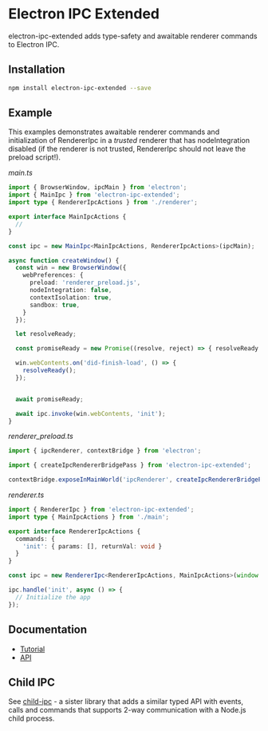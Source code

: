 # Electron IPC Extended 
  
electron-ipc-extended adds type-safety and awaitable renderer commands to Electron IPC.

## Installation

```bash
npm install electron-ipc-extended --save
```

## Example

This examples demonstrates awaitable renderer commands and initialization of RendererIpc in a *trusted* renderer that has nodeIntegration disabled (if the renderer is not trusted, RendererIpc should not leave the preload script!).

*main.ts*
```ts
import { BrowserWindow, ipcMain } from 'electron';
import { MainIpc } from 'electron-ipc-extended';
import type { RendererIpcActions } from './renderer';

export interface MainIpcActions {
  //
}

const ipc = new MainIpc<MainIpcActions, RendererIpcActions>(ipcMain);

async function createWindow() {
  const win = new BrowserWindow({
    webPreferences: {
      preload: 'renderer_preload.js',
      nodeIntegration: false,
      contextIsolation: true,
      sandbox: true,
    }
  });

  let resolveReady;

  const promiseReady = new Promise((resolve, reject) => { resolveReady = resolve; });

  win.webContents.on('did-finish-load', () => {
    resolveReady();
  });


  await promiseReady;

  await ipc.invoke(win.webContents, 'init');
}

```

*renderer_preload.ts*
```ts
import { ipcRenderer, contextBridge } from 'electron';

import { createIpcRendererBridgePass } from 'electron-ipc-extended';

contextBridge.exposeInMainWorld('ipcRenderer', createIpcRendererBridgePass(ipcRenderer));
```

*renderer.ts*
```ts
import { RendererIpc } from 'electron-ipc-extended';
import type { MainIpcActions } from './main';

export interface RendererIpcActions {
  commands: {
    'init': { params: [], returnVal: void }
  }
}

const ipc = new RendererIpc<RendererIpcActions, MainIpcActions>(window.ipcRenderer);

ipc.handle('init', async () => {
  // Initialize the app
});

```

## Documentation

- [Tutorial](./docs/tutorial.md)
- [API](./docs/api/README.md)

## Child IPC

See [child-ipc](https://github.com/mckravchyk/child-ipc) - a sister library that adds a similar typed API with events, calls and commands that supports 2-way communication with a Node.js child process.
